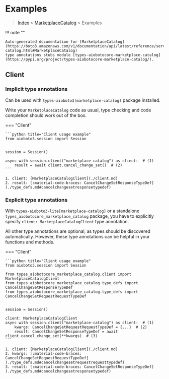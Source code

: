 # Examples

> [Index](../README.md) > [MarketplaceCatalog](./README.md) > Examples

!!! note ""

    Auto-generated documentation for [MarketplaceCatalog](https://boto3.amazonaws.com/v1/documentation/api/latest/reference/services/marketplace-catalog.html#MarketplaceCatalog)
    type annotations stubs module [types-aiobotocore-marketplace-catalog](https://pypi.org/project/types-aiobotocore-marketplace-catalog/).

## Client

### Implicit type annotations

Can be used with `types-aioboto3[marketplace-catalog]` package installed.

Write your `MarketplaceCatalog` code as usual,
type checking and code completion should work out of the box.



=== "Client"

    ```python title="Client usage example"
    from aioboto3.session import Session


    session = Session()

    async with session.client("marketplace-catalog") as client:  # (1)
        result = await client.cancel_change_set()  # (2)
    ```

    1. client: [MarketplaceCatalogClient](./client.md)
    2. result: [:material-code-braces: CancelChangeSetResponseTypeDef](./type_defs.md#cancelchangesetresponsetypedef) 






### Explicit type annotations

With `types-aioboto3-lite[marketplace-catalog]`
or a standalone `types_aiobotocore_marketplace_catalog` package, you have to explicitly specify
`client: MarketplaceCatalogClient` type annotation.

All other type annotations are optional, as types should be discovered automatically.
However, these type annotations can be helpful in your functions and methods.


=== "Client"

    ```python title="Client usage example"
    from aioboto3.session import Session

    from types_aiobotocore_marketplace_catalog.client import MarketplaceCatalogClient
    from types_aiobotocore_marketplace_catalog.type_defs import CancelChangeSetResponseTypeDef
    from types_aiobotocore_marketplace_catalog.type_defs import CancelChangeSetRequestRequestTypeDef


    session = Session()

    client: MarketplaceCatalogClient
    async with session.client("marketplace-catalog") as client:  # (1)
        kwargs: CancelChangeSetRequestRequestTypeDef = {...}  # (2)
        result: CancelChangeSetResponseTypeDef = await client.cancel_change_set(**kwargs)  # (3)
    ```

    1. client: [MarketplaceCatalogClient](./client.md)
    2. kwargs: [:material-code-braces: CancelChangeSetRequestRequestTypeDef](./type_defs.md#cancelchangesetrequestrequesttypedef) 
    3. result: [:material-code-braces: CancelChangeSetResponseTypeDef](./type_defs.md#cancelchangesetresponsetypedef) 






